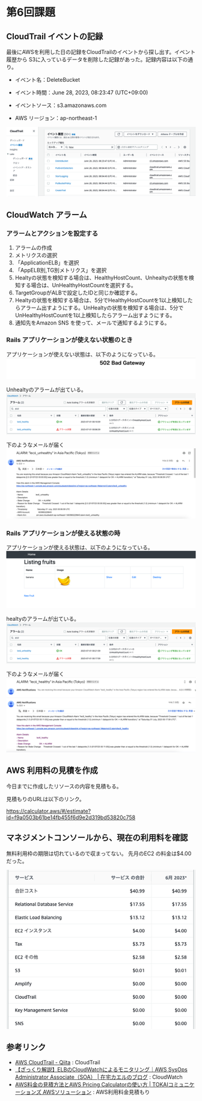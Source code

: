 # 第6回課題

## CloudTrail イベントの記録 

最後にAWSを利用した日の記録をCloudTrailのイベントから探し出す。イベント履歴から S3に入っているデータを削除した記録があった。記録内容は以下の通り。

+ イベント名：DeleteBucket

+ イベント時間：June 28, 2023, 08:23:47 (UTC+09:00)

+ イベントソース：s3.amazonaws.com

+ AWS リージョン：ap-northeast-1

![picture 1](images/10644b72a42621665509044fa9225257c9bf88bfbb0806bf3dbf533b8a8c0bac.png)  

## CloudWatch アラーム
### アラームとアクションを設定する

1. アラームの作成
2. メトリクスの選択
3. 「ApplicationELB」を選択
4. 「AppELB別,TG別メトリクス」を選択
5. Healtyの状態を検知する場合は、HealthyHostCount、Unhealtyの状態を検知する場合は、UnHealthyHostCountを選択する。
6. TargetGroupがALBで設定したIDと同じか確認する。
7. Healtyの状態を検知する場合は、5分でHealthyHostCountを1以上検知したらアラーム出すようにする。UnHealtyの状態を検知する場合は、5分でUnHealthyHostCountを1以上検知したらアラーム出すようにする。
8. 通知先をAmazon SNS を使って、メールで通知するようにする。

### Rails アプリケーションが使えない状態のとき

アプリケーションが使えない状態は、以下のようになっている。
![picture 3](images/32592fafdbd9f2bb0b2b104cf2a8ab95c76ccde36f1fad43571b2f8ba7315daf.png)  

Unhealtyのアラームが出ている。
![picture 4](images/0b543e7fa3b02a5e152438bb17d42251ca4f462c8668e55ccf0e7ac797adaf32.png)  

下のようなメールが届く
![picture 2](images/2373cb013730aec15d7e5d990984f219d2646762c86d9f1705c5769fa3705dbd.png)  

### Rails アプリケーションが使える状態の時

アプリケーションが使える状態は、以下のようになっている。
![picture 5](images/3fb91c13bbf647d60d31dacb6713d25b6ce39995fe72ed21a24948ad2f73ce35.png)  

healtyのアラームが出ている。
![picture 7](images/678f8e10bfca595c9b06c936e02fa769a4f176416c3f18d336d2b7b2ac5ce5ce.png)  

下のようなメールが届く
![picture 6](images/75c619a7ce88ac7fe8848a2bc214aae8deb0f5990557637c0545cc5b78f06ef7.png)  

## AWS 利用料の見積を作成

今日までに作成したリソースの内容を見積もる。

見積もりのURLは以下のリンク。

https://calculator.aws/#/estimate?id=f9a0503b61be14fb455f6d9e2d319bd53820c758


## マネジメントコンソールから、現在の利用料を確認

無料利用枠の期限は切れているので収まってない。
先月のEC2 の料金は$4.00だった。

![picture 9](images/c169b069429c83af37f0b72284b2acd1c49b8f1620fa686b48517bea6d622df6.png)  


## 参考リンク
  + [AWS CloudTrail - Qiita](https://qiita.com/leomaro7/items/c1457699c96d08adfc33) : CloudTrail
  +  [【ざっくり解説】ELBのCloudWatchによるモニタリング｜AWS SysOps Administrator Associate（SOA） | 在宅カエルのブログ](https://zaitakufrog-blog.com/aws-elb-monitoring/) : CloudWatch
   +  [AWS料金の見積方法とAWS Pricing Calculatorの使い方 | TOKAIコミュニケーションズ AWSソリューション](https://www.cloudsolution.tokai-com.co.jp/white-paper/2021/1201-274.html) : AWS利用料金見積もり